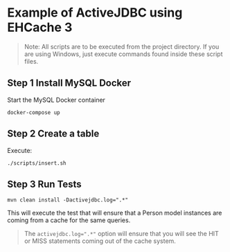 # Example of ActiveJDBC using EHCache 3


> Note: All scripts are to be executed from the project directory. If you are using Windows, 
> just execute commands found inside these script files.

## Step 1 Install MySQL Docker 

Start the MySQL Docker container

```
docker-compose up
```

## Step 2 Create a table 

Execute: 

```
./scripts/insert.sh
```
## Step 3 Run Tests

```
mvn clean install -Dactivejdbc.log=".*"
```

This will execute the test that will ensure that a Person model instances are coming from
a cache for the same queries.

> The `activejdbc.log=".*"` option will ensure that you will see the HIT or MISS statements 
coming out of the cache system.




